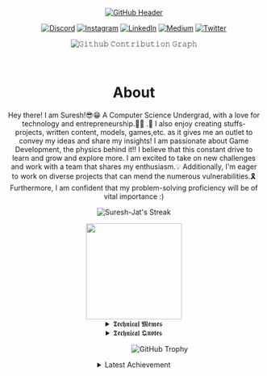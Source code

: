 <div align="center">

<!--[![GitHub Header](https://github.com/Suresh-Jat/Suresh-Jat/assets/91081774/12d7b148-a643-4280-8e88-b1883684456e)](https://SureshJat.me/)-->

[![GitHub Header](/banner.png)](https://SureshJat.me/)


<!--[![GitHub Header](https://github.com/Suresh-Jat/Suresh-Jat/assets/91081774/e8a1371a-9f83-4cc0-995a-f2d136e8446e)](https://SureshJat.me/)-->

<!--Socials-->

<div align="center">

   [![Discord](https://img.shields.io/badge/Discord-%237289DA.svg?logo=discord&logoColor=white)](https://discordapp.com/users/1035905809441378314) 
   [![Instagram](https://img.shields.io/badge/Instagram-%23E4405F.svg?logo=Instagram&logoColor=white)](https://www.instagram.com/ig_Suresh_xx/) 
   [![LinkedIn](https://img.shields.io/badge/LinkedIn-%230077B5.svg?logo=linkedin&logoColor=white)](https://www.linkedin.com/in/Suresh-Jat-ms/) 
   [![Medium](https://img.shields.io/badge/Medium-12100E?logo=medium&logoColor=white)](https://medium.com/@SureshJat1743) 
   [![Twitter](https://img.shields.io/badge/Twitter-%231DA1F2.svg?logo=Twitter&logoColor=white)](https://twitter.com/Suresh_Jat70) 

<div>
<!--Snake Contribution Graph-->    
    
![𝙶𝚒𝚝𝚑𝚞𝚋 𝙲𝚘𝚗𝚝𝚛𝚒𝚋𝚞𝚝𝚒𝚘𝚗 𝙶𝚛𝚊𝚙𝚑](/contribution.svg)
    
<br/>
    
<!--Snake Contribution Graph Ends--> 
 
    
    
<!--About-->

<h1> About </h1> 
    
 <p> Hey there! I am Suresh!😎😁 A Computer Science Undergrad, with a love for technology and entrepreneurship.👩‍💻 .🔎 I also enjoy creating stuffs- projects, written content, models, games,etc. as it gives me an outlet to convey my ideas and share my insights! I am passionate about Game Development, the physics behind it!! I believe that this constant drive to learn and grow and explore more. I am excited to take on new challenges and work with a team that shares my enthusiasm.💡 Additionally, I'm eager to work on diverse projects that can mend the numerous vulnerabilities.🎗️Furthermore, I am confident that my problem-solving proficiency will be of vital importance :)
</p>

<!--About Ends-->
    
<!--Recent Activity & Streaks-->

![Suresh-Jat's Streak](https://github-readme-streak-stats.herokuapp.com/?user=Suresh-Jat&theme=radical&hide_border=false)

<!--BADGE-->
<div>
<img height="190" src="https://github.com/Suresh-Jat/Suresh-Jat/assets/91081774/7e007fd7-ebbe-4318-a953-f6a270c7f581">
</div>


<!--Recent Activity & Streaks End-->    

<details>
<summary>𝕿𝖊𝖈𝖍𝖓𝖎𝖈𝖆𝖑 𝕸𝖊𝖒𝖊𝖘</summary>

![Jokes Card](https://readme-jokes.vercel.app/api?theme=pinkish&hideBorder&textColor=292b36&aColor=#292b36&qColor=#b41375)

</details>
<!-- Joke for the day Ends -->

<!--Quote of the Day-->

<details>
<summary>𝕿𝖊𝖈𝖍𝖓𝖎𝖈𝖆𝖑 𝕼𝖚𝖔𝖙𝖊𝖘</summary>

![Quotes](https://quotes-github-readme.vercel.app/api?type=vertical&theme=dracula)

</details>
<!--Quote of the Day Ends-->


&nbsp;&nbsp;&nbsp;&nbsp;&nbsp;&nbsp;&nbsp;&nbsp;&nbsp;&nbsp;&nbsp;&nbsp;&nbsp;&nbsp;&nbsp;&nbsp;&nbsp;&nbsp;&nbsp;&nbsp;&nbsp;&nbsp;&nbsp;&nbsp;&nbsp; 
![GitHub Trophy](https://github-profile-trophy.vercel.app/?username=Suresh-Jat&column=8&row=1&theme=dracula&no-frame=true)

<!--Trophy Ends-->
<!--[![An image of @SureshJat's Holopin badges, which is a link to view their full Holopin profile](https://holopin.me/SureshJat)](https://holopin.io/@SureshJat)-->

<!--![Badges](https://github.com/Suresh-Jat/Suresh-Jat/assets/91081774/7e007fd7-ebbe-4318-a953-f6a270c7f581)-->



<!--RickRoll-->

<details>
    <summary>Latest Achievement</summary>
    <p><strong>Rick Rolling You! I am aware of all the Internet Traditions and I am never gonna give them up!</strong></p>
    <a href="https://discord.com/invite/HAJVhyaheu" target="_blank"><img src="https://user-images.githubusercontent.com/5713670/87202985-820dcb80-c2b6-11ea-9f56-7ec461c497c3.gif" width="180" height="auto" /></a>
    <a href="https://discord.com/invite/HAJVhyaheu" target="_blank"><img src="https://media.giphy.com/media/Vuw9m5wXviFIQ/source.gif" width="280" height="auto" /></a>
    <a href="https://discord.com/invite/HAJVhyaheu" target="_blank"><img src="https://user-images.githubusercontent.com/5713670/87202985-820dcb80-c2b6-11ea-9f56-7ec461c497c3.gif" width="180" height="auto" /></a>
    <div>
    <img src="https://cultofthepartyparrot.com/parrots/hd/illuminatiparrot.gif" width="30" height="30"/>
    <img src="https://cultofthepartyparrot.com/flags/hd/indiaparrot.gif" width="30" height="30"/>
    <img src="https://cultofthepartyparrot.com/parrots/asyncparrot.gif" width="36" height="30"/>
    <img src="https://cultofthepartyparrot.com/parrots/hd/exceptionallyfastparrot.gif" width="30" height="30"/>
    <img src="https://cultofthepartyparrot.com/parrots/hd/60fpsparrot.gif" width="30" height="30"/>
    <img src="https://cultofthepartyparrot.com/parrots/hd/jumpingparrot.gif" width="30" height="30"/>
    <img src="https://cultofthepartyparrot.com/parrots/hd/opensourceparrot.gif" width="30" height="30"/>
    <img src="https://cultofthepartyparrot.com/parrots/hd/dealwithitnowparrot.gif" width="30" height="30"/>
    <img src="https://cultofthepartyparrot.com/parrots/hd/hypnoparrotlight.gif" width="30" height="30"/>
    <img src="https://cultofthepartyparrot.com/parrots/databaseparrot.gif" width="30" height="30"/>
    <img src="https://cultofthepartyparrot.com/parrots/fixparrot.gif" width="36" height="30"/>
    <img src="https://cultofthepartyparrot.com/parrots/hd/laptop_parrot.gif" width="30" height="30"/>
    <img src="https://cultofthepartyparrot.com/parrots/hd/githubparrot.gif" width="30" height="30"/>
    <img src="https://cultofthepartyparrot.com/parrots/hd/levitationparrot.gif" width="30" height="30"/>
    <img src="https://cultofthepartyparrot.com/parrots/hd/meldparrot.gif" width="30" height="30"/>
    <img src="https://cultofthepartyparrot.com/parrots/slomoparrot.gif" width="30" height="30"/>
    <img src="https://cultofthepartyparrot.com/parrots/hd/moonwalkingparrot.gif" width="30" height="30"/>
    <img src="https://cultofthepartyparrot.com/parrots/hd/stableparrot.gif" width="30" height="30"/>
    <img src="https://cultofthepartyparrot.com/parrots/hd/scienceparrot.gif" width="30" height="30"/>
    <img src="https://cultofthepartyparrot.com/parrots/hd/pirateparrot.gif" width="30" height="30"/>
    <img src="https://cultofthepartyparrot.com/parrots/hd/footballparrot.gif" width="30" height="30"/>
    <img src="https://cultofthepartyparrot.com/parrots/hd/spinningparrot.gif" width="30" height="30"/>
    <img src="https://cultofthepartyparrot.com/parrots/hd/hypnoparrotdark.gif" width="30" height="30"/>
    <img src="https://cultofthepartyparrot.com/parrots/hd/mustacheparrot.gif" width="30" height="30"/>
</div>
<!-- <img src="https://raw.githubusercontent.com/trinib/trinib/d2e2d90f68200d727900433f422c0a1de222919c/images/banner.svg"  width="600"> -->
<!-- <img src="https://raw.githubusercontent.com/trinib/trinib/a5f17399d881c5651a89bfe4a621014b08346cf0/images/marquee2.svg" width="1000"> -->

</details>
